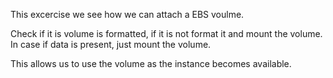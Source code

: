This excercise we see how we can attach a EBS voulme. 

Check if it is volume is formatted, if it is not format it and mount the volume. In case if data is present, just mount the volume.

This allows us to use the volume as the instance becomes available.


